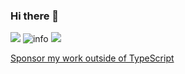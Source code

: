 ### Hi there 👋

<!--
**guanzitao/guanzitao** is a ✨ _special_ ✨ repository because its `README.md` (this file) appears on your GitHub profile.

Here are some ideas to get you started:

- 🔭 I’m currently working on ...
- 🌱 I’m currently learning ...
- 👯 I’m looking to collaborate on ...
- 🤔 I’m looking for help with ...
- 💬 Ask me about ...
- 📫 How to reach me: ...
- 😄 Pronouns: ...
- ⚡ Fun fact: ...
-->
![](https://visitor-badge.glitch.me/badge?page_id=guanzitao.readme)
![info](https://github-readme-stats.vercel.app/api?username=guanzitao=true&count_private=true&hide=prs&theme=default_repocard)
![](https://github.com/orta/orta/raw/master/2020/output/dropped-timeline.gif)

[Sponsor my work outside of TypeScript](https://github.com/sponsors/orta)

